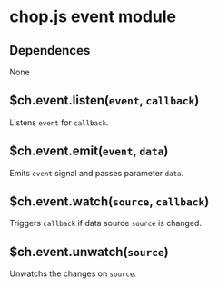 chop.js event module
====================

Dependences
-----------

None

$ch.event.listen(`event`, `callback`)
-------------------------------------

Listens `event` for `callback`.

$ch.event.emit(`event`, `data`)
-----------------------

Emits `event` signal and passes parameter `data`.

$ch.event.watch(`source`, `callback`)
-------------------------------------

Triggers `callback` if data source `source` is changed.

$ch.event.unwatch(`source`)
---------------------------

Unwatchs the changes on `source`.
